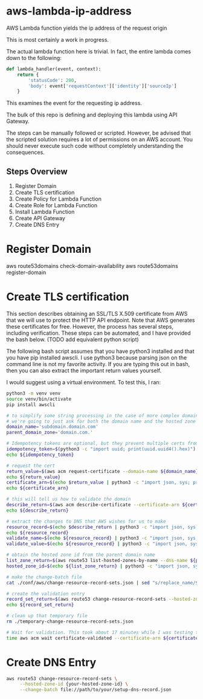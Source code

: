 # aws-lambda-ip-address
AWS Lambda function yields the ip address of the request origin

This is most certainly a work in progress.

The actual lambda function here is trivial. In fact, the entire lambda comes
down to the following:

```python
def lambda_handler(event, context):
    return {
        'statusCode': 200,
        'body': event['requestContext']['identity']['sourceIp']
    }
```

This examines the event for the requesting ip address.

The bulk of this repo is defining and deploying this lambda using API Gateway.

The steps can be manually followed or scripted. However, be advised that the
scripted solution requires a lot of permissions on an AWS account. You should
never execute such code without completely understanding the consequences.

## Steps Overview
1. Register Domain
2. Create TLS certification
3. Create Policy for Lambda Function
4. Create Role for Lambda Function
5. Install Lambda Function
6. Create API Gateway
7. Create DNS Entry

# Register Domain
aws route53domains check-domain-availability
aws route53domains register-domain

# Create TLS certification

This section describes obtaining an SSL/TLS X.509 certificate from AWS that we
will use to protect the HTTP API endpoint. Note that AWS generates these certificates
for free. However, the process has several steps, including verification. These
steps can be automated, and I have provided the bash below. (TODO add equivalent python script)

The following bash script assumes that you have python3 installed and that you have pip installed awscli.
I use python3 because parsing json on the command line is not my favorite activity.
If you are typing this out in bash, then you can also extract the important return
values yourself.

I would suggest using a virtual environment. To test this, I ran:
```bash
python3 -m venv venv
source venv/bin/activate
pip install awscli
```

```bash
# to simplify some string processing in the case of more complex domains like foo.bar.baz.net.nz,
# we're going to just ask for both the domain name and the hosted zone name in route53
domain_name='subdomain.domain.com'
parent_domain_zone='domain.com.'

# Idempotency tokens are optional, but they prevent multiple certs from being generated on resubmit
idempotency_token=$(python3 -c "import uuid; print(uuid.uuid4().hex)")
echo ${idempotency_token}

# request the cert
return_value=$(aws acm request-certificate --domain-name ${domain_name} --validation-method DNS --idempotency-token ${idempotency_token})
echo ${return_value}
certificate_arn=$(echo $return_value | python3 -c "import json, sys; print(json.load(sys.stdin)['CertificateArn'])")
echo ${certificate_arn}

# this will tell us how to validate the domain
describe_return=$(aws acm describe-certificate --certificate-arn ${certificate_arn})
echo ${describe_return}

# extract the changes to DNS that AWS wishes for us to make
resource_record=$(echo $describe_return | python3 -c "import json, sys; print(json.dumps(json.load(sys.stdin)['Certificate']['DomainValidationOptions'][0]['ResourceRecord']))")
echo ${resource_record}
validate_name=$(echo ${resource_record} | python3 -c "import json, sys; print(json.load(sys.stdin)['Name'])")
validate_value=$(echo ${resource_record} | python3 -c "import json, sys; print(json.load(sys.stdin)['Value'])")

# obtain the hosted zone id from the parent domain name
list_zone_return=$(aws route53 list-hosted-zones-by-name --dns-name ${parent_domain_zone})
hosted_zone_id=$(echo ${list_zone_return} | python3 -c "import json, sys; print(json.load(sys.stdin)['HostedZones'][0]['Id'])")

# make the change-batch file
cat ./conf/aws/change-resource-record-sets.json | sed "s/replace_name/${validate_name}/" | sed "s/replace_value/${validate_value}/" > ./temporary-change-resource-record-sets.json

# create the validation entry
record_set_return=$(aws route53 change-resource-record-sets --hosted-zone-id ${hosted_zone_id} --change-batch file://./temporary-change-resource-record-sets.json)
echo ${record_set_return}

# clean up that temporary file
rm ./temporary-change-resource-record-sets.json

# Wait for validation. This took about 17 minutes while I was testing this.
time aws acm wait certificate-validated --certificate-arn ${certificate_arn}
```

# Create DNS Entry
```bash
aws route53 change-resource-record-sets \
     --hosted-zone-id {your-hosted-zone-id} \
     --change-batch file://path/to/your/setup-dns-record.json
```
